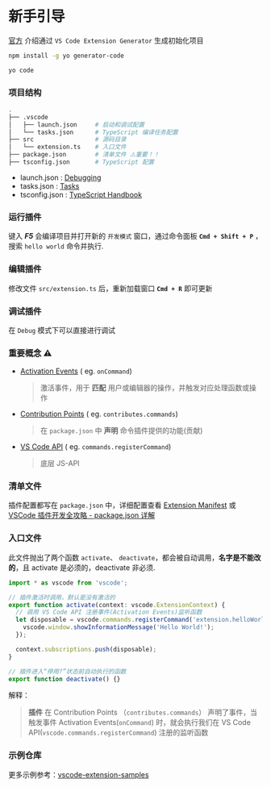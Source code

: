 # 新手引导

[官方](https://code.visualstudio.com/api) 介绍通过 `VS Code Extension Generator` 生成初始化项目

```bash
npm install -g yo generator-code

yo code
```

### 项目结构

```bash
.
├── .vscode
│   ├── launch.json     # 启动和调试配置
│   └── tasks.json      # TypeScript 编译任务配置
├── src                 # 源码目录
│   └── extension.ts    # 入口文件
├── package.json        # 清单文件 ⚠️重要！！
├── tsconfig.json       # TypeScript 配置
```

- launch.json : [Debugging](https://code.visualstudio.com/docs/editor/debugging)
- tasks.json : [Tasks](https://code.visualstudio.com/docs/editor/tasks)
- tsconfig.json : [TypeScript Handbook](https://www.typescriptlang.org/docs/handbook/tsconfig-json.html)

### 运行插件

键入 **_F5_** 会编译项目并打开新的 `开发模式` 窗口，通过命令面板 **`Cmd + Shift + P`** ，搜索 `hello world` 命令并执行.

### 编辑插件

修改文件 `src/extension.ts` 后，重新加载窗口 **`Cmd + R`** 即可更新

### 调试插件

在 `Debug` 模式下可以直接进行调试

### 重要概念 ⚠️

- [Activation Events](https://code.visualstudio.com/api/references/activation-events) ( eg. `onCommand`)
  > 激活事件，用于 **匹配** 用户或编辑器的操作，并触发对应处理函数或操作
- [Contribution Points](https://code.visualstudio.com/api/references/contribution-points) ( eg. `contributes.commands`)
  > 在 `package.json` 中 **声明** 命令插件提供的功能(贡献)
- [VS Code API](https://code.visualstudio.com/api/references/vscode-api) ( eg. `commands.registerCommand`)
  > 底层 JS-API

### 清单文件

插件配置都写在 `package.json` 中，详细配置查看 [Extension Manifest](https://code.visualstudio.com/api/references/extension-manifest) 或 [VSCode 插件开发全攻略 - package.json 详解](https://www.cnblogs.com/liuxianan/p/vscode-plugin-package-json.html)

### 入口文件

此文件抛出了两个函数 `activate`、 `deactivate`，都会被自动调用，**名字是不能改的**，且 activate 是必须的，deactivate 非必须.

```js
import * as vscode from 'vscode';

// 插件激活时调用，默认是没有激活的
export function activate(context: vscode.ExtensionContext) {
  // 调用 VS Code API 注册事件(Activation Events)监听函数
  let disposable = vscode.commands.registerCommand('extension.helloWorld', () => {
    vscode.window.showInformationMessage('Hello World!');
  });

  context.subscriptions.push(disposable);
}

// 插件进入“停用?”状态前自动执行的函数
export function deactivate() {}
```

解释：

> **插件** 在 Contribution Points （`contributes.commands`） 声明了事件，当触发事件 Activation Events(`onCommand`) 时，就会执行我们在 VS Code API(`vscode.commands.registerCommand`) 注册的监听函数

### 示例仓库

更多示例参考：[vscode-extension-samples](https://github.com/Microsoft/vscode-extension-samples)
